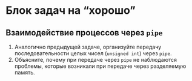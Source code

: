 # Блок задач на “хорошо”

## Взаимодействие процессов через `pipe`

1. Аналогично предыдущей задаче, организуйте передачу последовательности целых чисел (`unsigned int`) через `pipe`.
2. Объясните, почему при передаче через `pipe` не наблюдаются проблемы,
которые возникали при передаче через разделяемую память.
